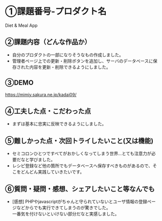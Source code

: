 # ①課題番号-プロダクト名
Diet & Meal App


## ②課題内容（どんな作品か）
- 自分のプロダクトの一部になりそうなもの作成しました。
- 管理者ページ上での更新・削除ボタンを追加し、サーバのデータベースに保存された内容を更新・削除できるようにしました。

## ③DEMO
https://mimiy.sakura.ne.jp/kadai09/


## ④工夫した点・こだわった点
- まずは基本に忠実に反映できるようにしました。


## ⑤難しかった点・次回トライしたいこと(又は機能)
- セミコロンひとつですべてがおかしくなってしまう世界…とても注意力が必要だなと学びました。
- レシピ登録など他の箇所でもデータベースへ保存すべきものがあるので、そこをどんどん実践していきたいです。


## ⑥質問・疑問・感想、シェアしたいこと等なんでも

- [感想]
PHPやjavascriptがちゃんと守られていないとユーザ情報の登録ページなどからでも実行できてしまうのが驚きでした。<br>
一番気を付けないといけない部分だなと実感しました。